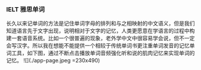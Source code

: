 ### IELT 雅思单词
长久以来记单词的方法是记住单词字母的排列和与之相映射的中文语义，但是我们知道语言先于文字出现，说明相对于文字的记忆，人类更愿意在学语言的过程中构建一套语音系统。比如一个很普遍的现象，老外学中文中很容易学会说，但不一定会写汉字。所以我在想能不能提供一个相较于传统单词书更注重单词发音的记忆单词工具，如下图，通过不断点击播放单词音频强化听和说的肌肉记忆来实现单词的记忆。
![](./app-page.jpeg =230x490)